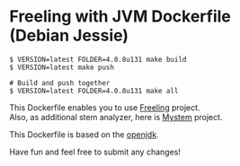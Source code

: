 # Freeling with JVM Dockerfile (Debian Jessie)

    $ VERSION=latest FOLDER=4.0.8u131 make build
    $ VERSION=latest make push
    
    # Build and push together
    $ VERSION=latest FOLDER=4.0.8u131 make all

This Dockerfile enables you to use [Freeling](http://nlp.cs.upc.edu/freeling/) project.  
Also, as additional stem analyzer, here is [Mystem](https://tech.yandex.ru/mystem/) project.

This Dockerfile is based on the [openjdk](https://hub.docker.com/_/openjdk/).

Have fun and feel free to submit any changes!
